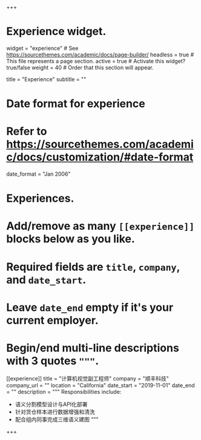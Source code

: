 +++
# Experience widget.
widget = "experience"  # See https://sourcethemes.com/academic/docs/page-builder/
headless = true  # This file represents a page section.
active = true  # Activate this widget? true/false
weight = 40  # Order that this section will appear.

title = "Experience"
subtitle = ""

# Date format for experience
#   Refer to https://sourcethemes.com/academic/docs/customization/#date-format
date_format = "Jan 2006"

# Experiences.
#   Add/remove as many `[[experience]]` blocks below as you like.
#   Required fields are `title`, `company`, and `date_start`.
#   Leave `date_end` empty if it's your current employer.
#   Begin/end multi-line descriptions with 3 quotes `"""`.
[[experience]]
  title = "计算机视觉副工程师"
  company = "顺丰科技"
  company_url = ""
  location = "California"
  date_start = "2019-11-01"
  date_end = ""
  description = """
  Responsibilities include:
  
  * 语义分割模型设计与API化部署
  * 针对货仓样本进行数据增强和清洗
  * 配合组内同事完成三维语义建图
  """

+++
